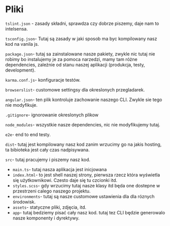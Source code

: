 # Pliki

`tslint.json` - zasady składni, sprawdza czy dobrze piszemy, daje nam to intelsensa.

`tsconfig.json`- Tutaj są zasady w jaki sposob ma byc kompilowany nasz kod na vanila js.

`package.json`- tutaj sa zainstalowane nasze pakiety, zwykle nic tutaj nie robimy bo instalujemy je za pomoca narzedzi, mamy tam różne dependencies, zależnie od stanu naszej aplikacji (produkcja, testy, development).

`karma.conf.js`- konfiguracje testów.

`browserslist`- customowe settingsy dla okreslonych przegladarek.

`angular.json`- ten plik kontroluje zachowanie naszego CLI. Zwykle sie tego nie modyfikuje. 

`.gitignore`- ignorowanie okreslonych plikow

`node_modules`- wszystkie nasze dependencies, nic nie modyfikujemy tutaj. 

`e2e`- end to end testy.

`dist`- tutaj jest kompilowany nasz kod zanim wrzucimy go na jakis hosting, ta bibioteka jest cały czas nadpisywana.

`src`- tutaj pracujemy i piszemy nasz kod. 

* `main.ts`- tutaj nasza aplikacja jest inicjowana 
* `index.html`- to jest shell naszej strony, pierwsza rzecz która wyświetla się użytkownikowi. Czesto daje się tu czcionki itd.
* `styles.scss`- gdy wrzucimy tutaj nasze klasy itd będa one dostepne w przestrzeni calego naszego projektu.
* `environments`- tutaj są nasze customowe ustawienia dla dla róznych środowisk.
* `assets`- statyczne pliki, zdjęcia, itd.
* `app`- tutaj bedziemy pisać cały nasz kod. tutaj tez CLI będzie generowalo nasze komponenty i dyrektywy.